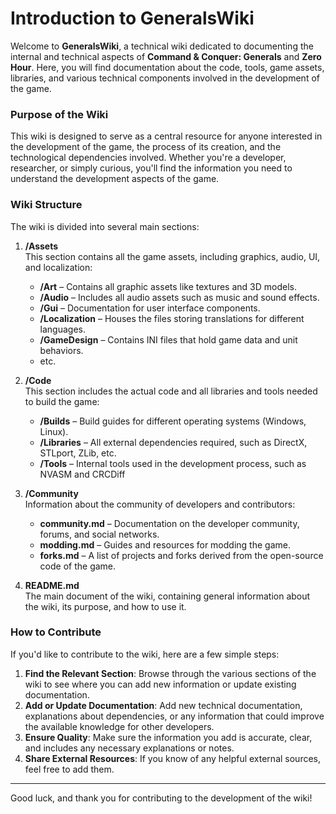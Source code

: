 # Introduction to GeneralsWiki

Welcome to **GeneralsWiki**, a technical wiki dedicated to documenting the internal and technical aspects of **Command &
Conquer: Generals** and **Zero Hour**. Here, you will find documentation about the code, tools, game assets, libraries,
and various technical components involved in the development of the game.

### Purpose of the Wiki

This wiki is designed to serve as a central resource for anyone interested in the development of the game, the process
of its creation, and the technological dependencies involved. Whether you're a developer, researcher, or simply curious,
you'll find the information you need to understand the development aspects of the game.

### Wiki Structure

The wiki is divided into several main sections:

1. **/Assets**  
   This section contains all the game assets, including graphics, audio, UI, and localization:
    - **/Art** – Contains all graphic assets like textures and 3D models.
    - **/Audio** – Includes all audio assets such as music and sound effects.
    - **/Gui** – Documentation for user interface components.
    - **/Localization** – Houses the files storing translations for different languages.
    - **/GameDesign** – Contains INI files that hold game data and unit behaviors.
    - etc.

2. **/Code**  
   This section includes the actual code and all libraries and tools needed to build the game:
    - **/Builds** – Build guides for different operating systems (Windows, Linux).
    - **/Libraries** – All external dependencies required, such as DirectX, STLport, ZLib, etc.
    - **/Tools** – Internal tools used in the development process, such as NVASM and CRCDiff

3. **/Community**  
   Information about the community of developers and contributors:
    - **community.md** – Documentation on the developer community, forums, and social networks.
    - **modding.md** – Guides and resources for modding the game.
    - **forks.md** – A list of projects and forks derived from the open-source code of the game.

4. **README.md**  
   The main document of the wiki, containing general information about the wiki, its purpose, and how to use it.

### How to Contribute

If you'd like to contribute to the wiki, here are a few simple steps:

1. **Find the Relevant Section**: Browse through the various sections of the wiki to see where you can add new
   information or update existing documentation.
2. **Add or Update Documentation**: Add new technical documentation, explanations about dependencies, or any information
   that could improve the available knowledge for other developers.
3. **Ensure Quality**: Make sure the information you add is accurate, clear, and includes any necessary explanations or
   notes.
4. **Share External Resources**: If you know of any helpful external sources, feel free to add them.

---

Good luck, and thank you for contributing to the development of the wiki!
